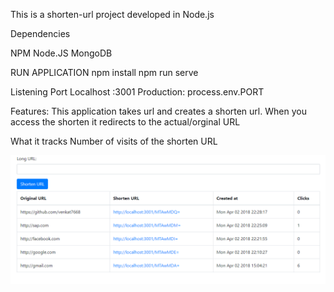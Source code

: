 This is a shorten-url project developed in Node.js

Dependencies

NPM
Node.JS
MongoDB

RUN APPLICATION
npm install
npm run serve

Listening Port
Localhost :3001
Production: process.env.PORT

Features:
This application takes url and creates a shorten url.
When you access the shorten it redirects to the actual/orginal URL

What it tracks
Number of visits of the shorten URL


![shorten_application](https://raw.githubusercontent.com/venkat7668/shorten-url/master/Shorten_app.png)
